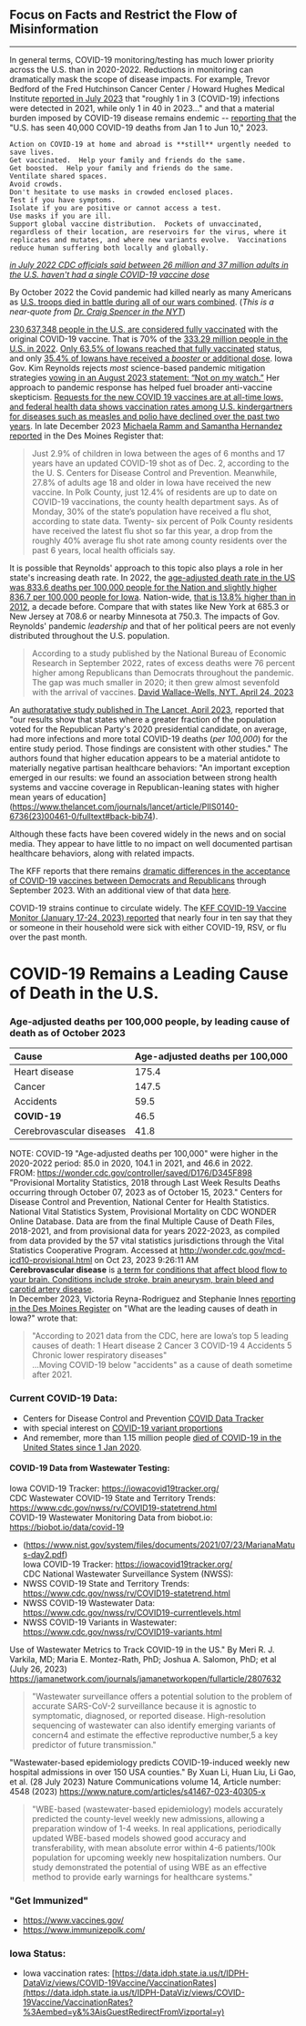 ## Focus on Facts and Restrict the Flow of Misinformation
------------------------------------------------------
In general terms, COVID-19 monitoring/testing has much lower priority across the U.S. than in 2020-2022.  Reductions in monitoring can dramatically mask the scope of disease impacts.  For example, Trevor Bedford of the Fred Hutchinson Cancer Center / Howard Hughes Medical Institute [reported in July 2023](https://bedford.io/talks/sars-cov-2-evolutionary-forecasting-nwpgcoe/#/17) that "roughly 1 in 3 (COVID-19) infections were detected in 2021, while only 1 in 40 in 2023..." and that a material burden imposed by COVID-19 disease remains endemic -- [reporting that](https://bedford.io/talks/sars-cov-2-evolutionary-dynamics-asv/#/42) the "U.S. has seen 40,000 COVID-19 deaths from Jan 1 to Jun 10," 2023.  

```
Action on COVID-19 at home and abroad is **still** urgently needed to save lives.  
Get vaccinated.  Help your family and friends do the same.  
Get boosted.  Help your family and friends do the same.  
Ventilate shared spaces.  
Avoid crowds.  
Don't hesitate to use masks in crowded enclosed places.  
Test if you have symptoms.  
Isolate if you are positive or cannot access a test.  
Use masks if you are ill.  
Support global vaccine distribution.  Pockets of unvaccinated, regardless of their location, are reservoirs for the virus, where it replicates and mutates, and where new variants evolve.  Vaccinations reduce human suffering both locally and globally.  
```
*[in July 2022 CDC officials said between 26 million and 37 million adults in the U.S. haven't had a single COVID-19 vaccine dose](https://desmoinesregister-ia.newsmemory.com?selDate=20220721&goTo=A002&artid=0)*  

By October 2022 the Covid pandemic had killed nearly as many Americans as [U.S. troops died in battle during all of our wars combined](https://www.va.gov/opa/publications/factsheets/fs_americas_wars.pdf). (*This is a near-quote from [Dr. Craig Spencer in the NYT](https://www.nytimes.com/2022/10/24/opinion/covid-ebola-pandemic-prevention.html)*)  

[230,637,348 people in the U.S. are considered fully vaccinated](https://usafacts.org/visualizations/covid-vaccine-tracker-states) with the original COVID-19 vaccine.  That is 70% of the [333.29 million people in the U.S. in 2022](https://usafacts.org/data/topics/people-society/population-and-demographics/).  [Only 63.5% of Iowans reached that fully vaccinated](https://usafacts.org/visualizations/covid-vaccine-tracker-states) status, and only [35.4% of Iowans have received a *booster* or additional dose](https://usafacts.org/visualizations/covid-vaccine-tracker-states).  Iowa Gov. Kim Reynolds rejects *most* science-based pandemic mitigation strategies [vowing in an August 2023 statement: “Not on my watch.”](https://desmoinesregister-ia.newsmemory.com?selDate=20231023&goTo=A001&artid=1&editionStart=Des%20Moines%20Register)  Her approach to pandemic response has helped fuel broader anti-vaccine skepticism.  [Requests for the new COVID 19 vaccines are at all-time lows, and federal health data shows vaccination rates among U.S. kindergartners for diseases such as measles and polio have declined over the past two years](https://desmoinesregister-ia.newsmemory.com?selDate=20231023&goTo=A001&artid=1&editionStart=Des%20Moines%20Register). In late December 2023 [Michaela Ramm and Samantha Hernandez reported](https://www.desmoinesregister.com/story/news/health/2023/12/21/covid-flu-hit-des-moines-polk-county-schools-ahead-of-winter-break-student-absences-illness-rsv/71971410007/) in the Des Moines Register that:  
>Just 2.9% of children in Iowa between the ages of 6 months and 17 years have an updated COVID-19 shot as of Dec. 2, according to the the U. S. Centers for Disease Control and Prevention. Meanwhile, 27.8% of adults age 18 and older in Iowa have received the new vaccine. In Polk County, just 12.4% of residents are up to date on COVID-19 vaccinations, the county health department says. As of Monday, 30% of the state’s population have received a flu shot, according to state data. Twenty- six percent of Polk County residents have received the latest flu shot so far this year, a drop from the roughly 40% average flu shot rate among county residents over the past 6 years, local health officials say.  
 
It is possible that Reynolds' approach to this topic also plays a role in her state's increasing death rate.  In 2022, the [age-adjusted death rate in the US was 833.6 deaths per 100,000 people for the Nation and slightly higher 836.7 per 100,000 people for Iowa](https://usafacts.org/topics/health/#349155c5-6865-42e8-a777-b2291a4680e5).  Nation-wide, [that is 13.8% higher than in 2012](https://usafacts.org/topics/health/#349155c5-6865-42e8-a777-b2291a4680e5), a decade before. Compare that with states like New York at 685.3 or New Jersey at 708.6 or nearby Minnesota at 750.3. The impacts of Gov. Reynolds' pandemic *leadership* and that of her political peers are not evenly distributed throughout the U.S. population.  

>According to a study published by the National Bureau of Economic Research in September 2022, rates of excess deaths were 76 percent higher among Republicans than Democrats throughout the pandemic. The gap was much smaller in 2020; it then grew almost sevenfold with the arrival of vaccines. [David Wallace-Wells, NYT. April 24, 2023](https://www.nytimes.com/interactive/2023/04/24/magazine/dr-fauci-pandemic.html)  

An [authoratative study published in The Lancet, April 2023](https://www.thelancet.com/journals/lancet/article/PIIS0140-6736(23)00461-0/fulltext), reported that "our results show that states where a greater fraction of the population voted for the Republican Party's 2020 presidential candidate, on average, had more infections and more total COVID-19 deaths (*per 100,000*) for the entire study period. Those findings are consistent with other studies."  The authors found that higher education appears to be a material antidote to materially negative partisan healthcare behaviors: "An important exception emerged in our results: we found an association between strong health systems and vaccine coverage in Republican-leaning states with higher mean years of education](https://www.thelancet.com/journals/lancet/article/PIIS0140-6736(23)00461-0/fulltext#back-bib74).  

Although these facts have been covered widely in the news and on social media.  They appear to have little to no impact on well documented partisan healthcare behaviors, along with related impacts.  

The KFF reports that there remains [dramatic differences in the acceptance of COVID-19 vaccines between Democrats and Republicans](https://www.kff.org/coronavirus-covid-19/poll-finding/kff-covid-19-vaccine-monitor-september-2023/) through September 2023. With an additional view of that data [here](https://datawrapper.dwcdn.net/n6enw/2/#).  

COVID-19 strains continue to circulate widely. The [KFF COVID-19 Vaccine Monitor (January 17-24, 2023) reported](https://www.kff.org/coronavirus-covid-19/poll-finding/kff-covid-19-vaccine-monitor-january-2023/) that nearly four in ten say that they or someone in their household were sick with either COVID-19, RSV, or flu over the past month.  

# COVID-19 Remains a Leading Cause of Death in the U.S.  
### Age-adjusted deaths per 100,000 people, by leading cause of death as of October 2023  
|Cause          |Age-adjusted deaths per 100,000|
|:--------------|:------------------------------|
|Heart disease | 175.4 |
|Cancer | 147.5 |
|Accidents | 59.5 |
|**COVID-19** | 46.5 |
|Cerebrovascular diseases | 41.8 |

NOTE: COVID-19 "Age-adjusted deaths per 100,000" were higher in the 2020-2022 period: 85.0 in 2020, 104.1 in 2021, and 46.6 in 2022.  
FROM: https://wonder.cdc.gov/controller/saved/D176/D345F898  "Provisional Mortality Statistics, 2018 through Last Week Results
Deaths occurring through October 07, 2023 as of October 15, 2023." Centers for Disease Control and Prevention, National Center for Health Statistics. National Vital Statistics System, Provisional Mortality on CDC WONDER Online Database. Data are from the final Multiple Cause of Death Files, 2018-2021, and from provisional data for years 2022-2023, as compiled from data provided by the 57 vital statistics jurisdictions through the Vital Statistics Cooperative Program. Accessed at http://wonder.cdc.gov/mcd-icd10-provisional.html on Oct 23, 2023 9:26:11 AM  
**Cerebrovascular disease** is [a term for conditions that affect blood flow to your brain. Conditions include stroke, brain aneurysm, brain bleed and carotid artery disease](https://my.clevelandclinic.org/health/diseases/24205-cerebrovascular-disease).  
In December 2023, Victoria Reyna-Rodriguez and Stephanie Innes [reporting in the Des Moines Register](https://desmoinesregister-ia.newsmemory.com?selDate=20231211&goTo=C001&artid=2&editionStart=Des%20Moines%20Register) on "What are the leading causes of death in Iowa?" wrote that:  
>"According to 2021 data from the CDC, here are Iowa’s top 5 leading causes of death: 1 Heart disease 2 Cancer 3 COVID-19 4 Accidents 5 Chronic lower respiratory diseases"  
...Moving COVID-19 below "accidents" as a cause of death sometime after 2021.  

### Current COVID-19 Data:  
* Centers for Disease Control and Prevention [COVID Data Tracker](https://covid.cdc.gov/covid-data-tracker/#datatracker-home)  
* with special interest on [COVID-19 variant proportions](https://covid.cdc.gov/covid-data-tracker/#variant-proportions)  
* And remember, more than 1.15 million people [died of COVID-19 in the United States since 1 Jan 2020](https://covid.cdc.gov/covid-data-tracker/#deaths-landing).  

#### COVID-19 Data from Wastewater Testing:  
Iowa COVID-19 Tracker: https://iowacovid19tracker.org/  
CDC Wastewater COVID-19 State and Territory Trends: https://www.cdc.gov/nwss/rv/COVID19-statetrend.html  
COVID-19 Wastewater Monitoring Data from biobot.io: https://biobot.io/data/covid-19  
  * (https://www.nist.gov/system/files/documents/2021/07/23/MarianaMatus-day2.pdf)  
Iowa COVID-19 Tracker: https://iowacovid19tracker.org/  
CDC National Wastewater Surveillance System (NWSS):  
  * NWSS COVID-19 State and Territory Trends: https://www.cdc.gov/nwss/rv/COVID19-statetrend.html  
  * NWSS COVID-19 Wastewater Data: https://www.cdc.gov/nwss/rv/COVID19-currentlevels.html  
  * NWSS COVID-19 Variants in Wastewater: https://www.cdc.gov/nwss/rv/COVID19-variants.html  

Use of Wastewater Metrics to Track COVID-19 in the US." By Meri R. J. Varkila, MD; Maria E. Montez-Rath, PhD; Joshua A. Salomon, PhD; et al (July 26, 2023)  https://jamanetwork.com/journals/jamanetworkopen/fullarticle/2807632  
>"Wastewater surveillance offers a potential solution to the problem of accurate SARS-CoV-2 surveillance because it is agnostic to symptomatic, diagnosed, or reported disease. High-resolution sequencing of wastewater can also identify emerging variants of concern4 and estimate the effective reproductive number,5 a key predictor of future transmission."  

"Wastewater-based epidemiology predicts COVID-19-induced weekly new hospital admissions in over 150 USA counties." By Xuan Li, Huan Liu, Li Gao, et al. (28 July 2023) Nature Communications volume 14, Article number: 4548 (2023) https://www.nature.com/articles/s41467-023-40305-x  
>"WBE-based (wastewater-based epidemiology) models accurately predicted the county-level weekly new admissions, allowing a preparation window of 1-4 weeks. In real applications, periodically updated WBE-based models showed good accuracy and transferability, with mean absolute error within 4-6 patients/100k population for upcoming weekly new hospitalization numbers. Our study demonstrated the potential of using WBE as an effective method to provide early warnings for healthcare systems."  

### "Get Immunized"  
* https://www.vaccines.gov/  
* https://www.immunizepolk.com/  

### Iowa Status:  
* Iowa vaccination rates: [https://data.idph.state.ia.us/t/IDPH-DataViz/views/COVID-19Vaccine/VaccinationRates](https://data.idph.state.ia.us/t/IDPH-DataViz/views/COVID-19Vaccine/VaccinationRates?%3Aembed=y&%3AisGuestRedirectFromVizportal=y)
